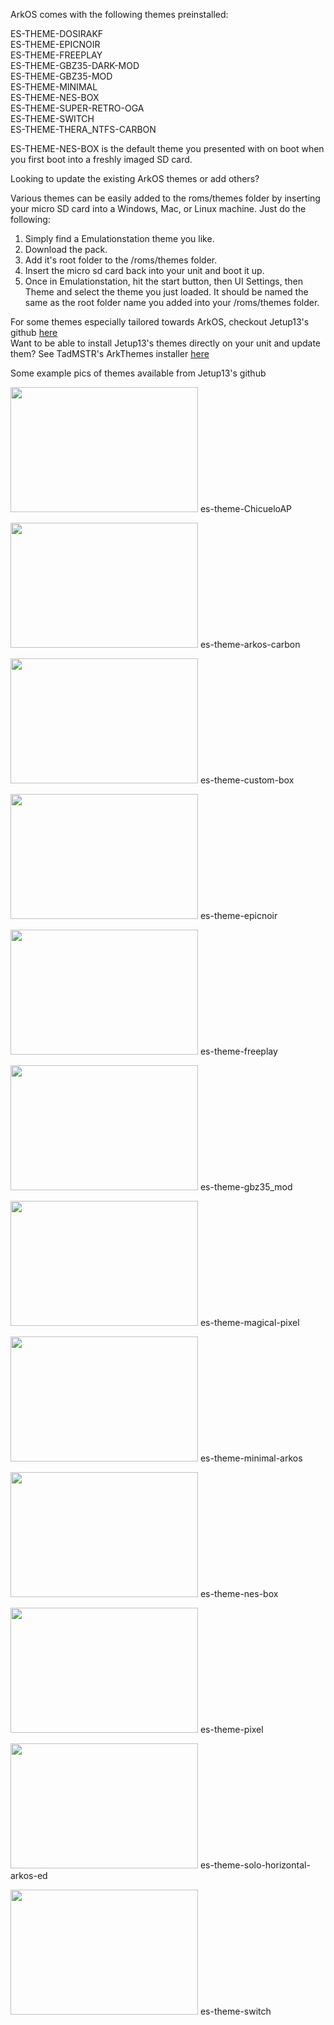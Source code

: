 ArkOS comes with the following themes preinstalled:

ES-THEME-DOSIRAKF \
ES-THEME-EPICNOIR \
ES-THEME-FREEPLAY \
ES-THEME-GBZ35-DARK-MOD \
ES-THEME-GBZ35-MOD \
ES-THEME-MINIMAL \
ES-THEME-NES-BOX \
ES-THEME-SUPER-RETRO-OGA \
ES-THEME-SWITCH \
ES-THEME-THERA_NTFS-CARBON

ES-THEME-NES-BOX is the default theme you presented with on boot when you first boot into a freshly imaged SD card.

Looking to update the existing ArkOS themes or add others?  

Various themes can be easily added to the roms/themes folder by inserting your micro SD card into a Windows, Mac, or Linux machine.  Just do the following:

1. Simply find a Emulationstation theme you like.  
1. Download the pack.  
1. Add it's root folder to the /roms/themes folder.  
1. Insert the micro sd card back into your unit and boot it up.  
1. Once in Emulationstation, hit the start button, then UI Settings, then Theme and select the theme you just loaded.  It should be named the same as the root folder name you added into your /roms/themes folder.

For some themes especially tailored towards ArkOS, checkout Jetup13's github [here](https://github.com/Jetup13?tab=repositories) \
Want to be able to install Jetup13's themes directly on your unit and update them?  See TadMSTR's ArkThemes installer [here](https://github.com/TadMSTR/ArkThemes)

Some example pics of themes available from Jetup13's github

<p align="left"><img width="300" height="200" src="https://github.com/christianhaitian/arkos/blob/main/themepreviews/es-theme-ChicueloAP.png?raw=true"> es-theme-ChicueloAP 
</p>
<p align="left"><img width="300" height="200" src="https://github.com/christianhaitian/arkos/blob/main/themepreviews/es-theme-arkos-carbon.png?raw=true"> es-theme-arkos-carbon
</p>
<p align="left"><img width="300" height="200" src="https://github.com/christianhaitian/arkos/blob/main/themepreviews/es-theme-custom-box.png?raw=true"> es-theme-custom-box
</p>
<p align="left"><img width="300" height="200" src="https://github.com/christianhaitian/arkos/blob/main/themepreviews/es-theme-epicnoir.png?raw=true"> es-theme-epicnoir
</p>
<p align="left"><img width="300" height="200" src="https://github.com/christianhaitian/arkos/blob/main/themepreviews/es-theme-freeplay.png?raw=true"> es-theme-freeplay
</p>
<p align="left"><img width="300" height="200" src="https://github.com/christianhaitian/arkos/blob/main/themepreviews/es-theme-gbz35_mod.png?raw=true"> es-theme-gbz35_mod
</p>
<p align="left"><img width="300" height="200" src="https://github.com/christianhaitian/arkos/blob/main/themepreviews/es-theme-magical-pixel.png?raw=true"> es-theme-magical-pixel
</p>
<p align="left"><img width="300" height="200" src="https://github.com/christianhaitian/arkos/blob/main/themepreviews/es-theme-minimal-arkos.png?raw=true"> es-theme-minimal-arkos
</p>
<p align="left"><img width="300" height="200" src="https://github.com/christianhaitian/arkos/blob/main/themepreviews/es-theme-nes-box.png?raw=true"> es-theme-nes-box
</p>
<p align="left"><img width="300" height="200" src="https://github.com/christianhaitian/arkos/blob/main/themepreviews/es-theme-pixel.png?raw=true"> es-theme-pixel
</p>
<p align="left"><img width="300" height="200" src="https://github.com/christianhaitian/arkos/blob/main/themepreviews/es-theme-solo-horizontal-arkos-ed.png?raw=true"> es-theme-solo-horizontal-arkos-ed
</p>
<p align="left"><img width="300" height="200" src="https://github.com/christianhaitian/arkos/blob/main/themepreviews/es-theme-switch.png?raw=true"> es-theme-switch
</p>